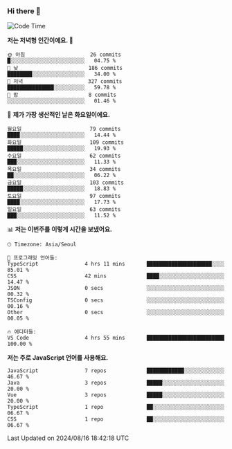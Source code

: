 ### Hi there 👋

<!--
**hi-aa/hi-aa** is a ✨ _special_ ✨ repository because its `README.md` (this file) appears on your GitHub profile.

Here are some ideas to get you started:

- 🔭 I’m currently working on ...
- 🌱 I’m currently learning ...
- 👯 I’m looking to collaborate on ...
- 🤔 I’m looking for help with ...
- 💬 Ask me about ...
- 📫 How to reach me: ...
- 😄 Pronouns: ...
- ⚡ Fun fact: ...
-->

<!--START_SECTION:waka-->
![Code Time](http://img.shields.io/badge/Code%20Time-69%20hrs%2059%20mins-blue)

**저는 저녁형 인간이에요. 🦉** 

```text
🌞 아침                     26 commits          █░░░░░░░░░░░░░░░░░░░░░░░░   04.75 % 
🌆 낮　                     186 commits         ████████░░░░░░░░░░░░░░░░░   34.00 % 
🌃 저녁                     327 commits         ███████████████░░░░░░░░░░   59.78 % 
🌙 밤　                     8 commits           ░░░░░░░░░░░░░░░░░░░░░░░░░   01.46 % 
```
📅 **제가 가장 생산적인 날은 화요일이에요.** 

```text
월요일                      79 commits          ████░░░░░░░░░░░░░░░░░░░░░   14.44 % 
화요일                      109 commits         █████░░░░░░░░░░░░░░░░░░░░   19.93 % 
수요일                      62 commits          ███░░░░░░░░░░░░░░░░░░░░░░   11.33 % 
목요일                      34 commits          ██░░░░░░░░░░░░░░░░░░░░░░░   06.22 % 
금요일                      103 commits         █████░░░░░░░░░░░░░░░░░░░░   18.83 % 
토요일                      97 commits          ████░░░░░░░░░░░░░░░░░░░░░   17.73 % 
일요일                      63 commits          ███░░░░░░░░░░░░░░░░░░░░░░   11.52 % 
```


📊 **저는 이번주를 이렇게 시간을 보냈어요.** 

```text
🕑︎ Timezone: Asia/Seoul

💬 프로그래밍 언어들: 
TypeScript               4 hrs 11 mins       █████████████████████░░░░   85.01 % 
CSS                      42 mins             ████░░░░░░░░░░░░░░░░░░░░░   14.47 % 
JSON                     0 secs              ░░░░░░░░░░░░░░░░░░░░░░░░░   00.32 % 
TSConfig                 0 secs              ░░░░░░░░░░░░░░░░░░░░░░░░░   00.16 % 
Other                    0 secs              ░░░░░░░░░░░░░░░░░░░░░░░░░   00.05 % 

🔥 에디터들: 
VS Code                  4 hrs 55 mins       █████████████████████████   100.00 % 
```

**저는 주로 JavaScript 언어를 사용해요.** 

```text
JavaScript               7 repos             ████████████░░░░░░░░░░░░░   46.67 % 
Java                     3 repos             █████░░░░░░░░░░░░░░░░░░░░   20.00 % 
Vue                      3 repos             █████░░░░░░░░░░░░░░░░░░░░   20.00 % 
TypeScript               1 repo              ██░░░░░░░░░░░░░░░░░░░░░░░   06.67 % 
CSS                      1 repo              ██░░░░░░░░░░░░░░░░░░░░░░░   06.67 % 
```




 Last Updated on 2024/08/16 18:42:18 UTC
<!--END_SECTION:waka-->
